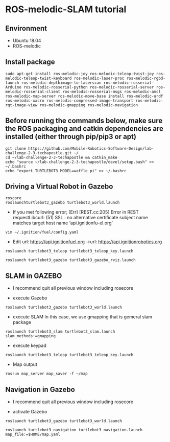 # ROS-melodic-SLAM tutorial


## Environment
* Ubuntu 18.04
* ROS-melodic


## Install package 
~~~
sudo apt-get install ros-melodic-joy ros-melodic-teleop-twist-joy ros-melodic-teleop-twist-keyboard ros-melodic-laser-proc ros-melodic-rgbd-launch ros-melodic-depthimage-to-laserscan ros-melodic-rosserial-Arduino ros-melodic-rosserial-python ros-melodic-rosserial-server ros-melodic-rosserial-client ros-melodic-rosserial-msgs ros-melodic-amcl ros-melodic-map-server ros-melodic-move-base install ros-melodic-urdf ros-melodic-xacro ros-melodic-compressed-image-transport ros-melodic-rqt-image-view ros-melodic-gmapping ros-melodic-navigation
~~~

## Before running the commands below, make sure the ROS packaging and catkin dependencies are installed (either through pip/pip3 or apt)  
~~~
git clone https://github.com/Mobile-Robotics-Software-Design/lab-challenge-2-3-techapostle.git ~/  
cd ~/lab-challenge-2-3-techapostle && catkin_make  
echo "source ~/lab-challenge-2-3-techapostle/devel/setup.bash" >> ~/.bashrc
echo "export TURTLEBOT3_MODEL=waffle_pi" >> ~/.bashrc  
~~~


## Driving a Virtual Robot in Gazebo


~~~
roscore  
roslaunchturtlebot3_gazebo turtlebot3_world.launch
~~~

* If you met following error; [Err] [REST.cc:205] Error in REST requestLibcurl: (51) SSL : no alternative certificate subject name matches target host name ‘api.ignitionfu-el.org’

~~~
vim ~/.ignition/fuel/config.yaml
~~~
* Edit url: https://api.ignitionfuel.org ->url: https://api.ignitionrobotics.org

~~~
roslaunch turtlebot3_teleop turtlebot3_teleop_key.launch
~~~

~~~
roslaunch turtlebot3_gazebo turtlebot3_gazebo_rviz.launch
~~~

## SLAM in GAZEBO
* I recommend quit all previous window including rosecore


* execute Gazebo
~~~
roslaunch turtlebot3_gazebo turtlebot3_world.launch
~~~

* execute SLAM
In this case, we use gmapping that is gemeral slam package
~~~
roslaunch turtlebot3_slam turtlebot3_slam.launch slam_methods:=gmapping
~~~

* execute keypad
~~~
roslaunch turtlebot3_teleop turtlebot3_teleop_key.launch
~~~
* Map output
~~~
rosrun map_server map_saver -f ~/map
~~~


## Navigation in Gazebo
* I recommend quit all previous window including rosecore


* activate Gazebo
~~~
roslaunch turtlebot3_gazebo turtlebot3_world.launch
~~~

~~~
roslaunch turtlebot3_navigation turtlebot3_navigation.launch map_file:=$HOME/map.yaml
~~~

